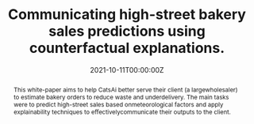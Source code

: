 ---
title: "Communicating high-street bakery sales predictions using counterfactual explanations."

# Authors
# If you created a profile for a user (e.g. the default `admin` user), write the username (folder name) here 
# and it will be replaced with their full name and linked to their profile.
authors:
- admin
- Divya Balasubramanian
- Kai Hou Yip
- Indira Sen
- Matthew Forshaw
- Nikita Vala
- Ridda Ali 
- Sami Alabed 
- Sara Masarone
- Stephen Kinns
- Tatiana Alvares-Sanches 
- Torty Sivill

# Author notes (optional)
author_notes: ""

date: "2021-10-11T00:00:00Z"
doi: 'https://doi.org/10.5281/zenodo.5562660'

# Schedule page publish date (NOT publication's date).
publishDate: "2022-01-01T00:00:00Z"

# Publication type.
# Legend: 0 = Uncategorized; 1 = Conference paper; 2 = Journal article;
# 3 = Preprint / Working Paper; 4 = Report; 5 = Book; 6 = Book section;
# 7 = Thesis; 8 = Patent
publication_types: ["2"]

# Publication name and optional abbreviated publication name.
publication: In *Zenodo*, Alan Turing Institute
publication_short: 

abstract: This  white-paper  aims  to  help  CatsAi  better  serve  their  client  (a  largewholesaler)  to  estimate  bakery  orders  to  reduce  waste  and  underdelivery.    The  main  tasks  were  to  predict  high-street  sales  based  onmeteorological  factors  and  apply  explainability  techniques  to  effectivelycommunicate their outputs to the client. 

# Summary. An optional shortened abstract.
summary: ""

tags: []

# Display this page in the Featured widget?
featured: false

# Custom links (uncomment lines below)
links:
- name: Paper
  url: https://zenodo.org/record/5562660

url_pdf: '<a href="static/uploads/resume.pdf" class="btn"><span class="fas fa-book" aria-hidden="true"></span> Download Resume</a>'
url_code: ''
url_dataset: ''
url_poster: ''
url_project: ''
url_slides: ''
url_source: ''
url_video: ''

# Featured image
# To use, add an image named `featured.jpg/png` to your page's folder. 
image:
  caption: ""
  focal_point: ""
  preview_only: false

# Associated Projects (optional).
#   Associate this publication with one or more of your projects.
#   Simply enter your project's folder or file name without extension.
#   E.g. `internal-project` references `content/project/internal-project/index.md`.
#   Otherwise, set `projects: []`.
projects: []


# Slides (optional).
#   Associate this publication with Markdown slides.
#   Simply enter your slide deck's filename without extension.
#   E.g. `slides: "example"` references `content/slides/example/index.md`.
#   Otherwise, set `slides: ""`.
slides: ""
---